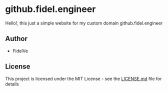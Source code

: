 # github.fidel.engineer

Hello!, this just a simple website for my custom domain github.fidel.engineer

## Author

- FidelVe

## License

This project is licensed under the MIT License - see the [LICENSE.md](LICENSE.md) file for details
